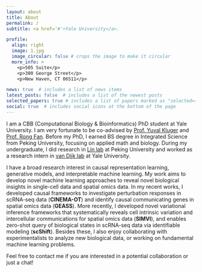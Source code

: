 ```yaml
---
layout: about
title: About
permalink: /
subtitle: <a href='#'>Yale University</a>.

profile:
  align: right
  image: 1.jpg
  image_circular: false # crops the image to make it circular
  more_info: >
    <p>505 Suite</p>
    <p>300 George Street</p>
    <p>New Haven, CT 06511</p>

news: true  # includes a list of news items
latest_posts: false  # includes a list of the newest posts
selected_papers: true # includes a list of papers marked as "selected={true}"
social: true  # includes social icons at the bottom of the page
---
```



I am a CBB (Computational Biology & Bioinformatics) PhD student at Yale University. I am very fortunate to be co-advised by [Prof. Yuval Kluger](https://medicine.yale.edu/lab/kluger/) and [Prof. Rong Fan](https://seas.yale.edu/faculty-research/faculty-directory/rong-fan). Before my PhD, I earned BS degree in Integrated Science from Peking University, focusing on applied math and biology. During my undergraduate, I did research in [Lin lab](http://www.thelinlab.org/index.html) at Peking University and worked as a research intern in [van Dijk lab](https://www.vandijklab.org) at Yale University.

I have a broad research interest in causal representation learning, generative models, and interpretable machine learning. My work aims to develop novel machine learning approaches to reveal novel biological insights in single-cell data and spatial omics data. In my recent works, I developed causal frameworks to investigate perturbation responses in scRNA-seq data (**CINEMA-OT**) and identify causal communicating genes in spatial omics data (**GEASS**). More recently, I developed novel variational inference frameworks that systematically reveals cell intrinsic variation and intercellular communications for spatial omics data (**SIMVI**), and enables zero-shot query of biological states in scRNA-seq data via identifiable modeling (**scShift**). Besides these, I also enjoy collaborating with experimentalists to analyze new biological data, or working on fundamental machine learning problems.

Feel free to contact me if you are interested in a potential collaboration or just a chat!
